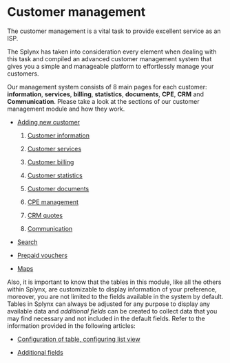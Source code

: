Customer management
=========

The customer management is a vital task to provide excellent service as an ISP.

The Splynx has taken into consideration every element when dealing with this task and compiled an advanced customer management system that gives you a simple and manageable platform to effortlessly manage your customers.

Our management system consists of 8 main pages for each customer: **information**, **services**, **billing**, **statistics**, **documents**, **CPE**, **CRM** and **Communication**. Please take a look at the sections of our customer management module and how they work.

* [Adding new customer](customer_management/add_new_customer/add_new_customer.md)

  1. [Customer information](customer_management/customer_information/customer_information.md)

  2. [Customer services](customer_management/customer_services/customer_services.md)

  3. [Customer billing](customer_management/customer_billing/customer_billing.md)

  4. [Customer statistics](customer_management/customer_statistics/customer_statistics.md)

  5. [Customer documents](customer_management/customer_documents/customer_documents.md)

  6. [CPE management](customer_management/cpe_management/cpe_management.md)

  7. [CRM quotes](crm/quotes/quotes.md)

  8. [Communication](my_profile/imap/imap.md)

* [Search](customer_management/search/search.md)

* [Prepaid vouchers](customer_management/prepaid_vouchers/prepaid_vouchers.md)

* [Maps](customer_management/maps/maps.md)


Also, it is important to know that the tables in this module, like all the others within Splynx, are customizable to display information of your preference, moreover, you are not limited to the fields available in the system by default. Tables in Splynx can always be adjusted for any purpose to display any available data and *additional fields* can be created to collect data that you may find necessary and not included in the default fields. Refer to the information provided in the following articles:

- [Configuration of table, configuring list view](customer_management/configuration_of_the_table/configuration_of_the_table.md)

- [Additional fields](customer_management/custom_additional_fields/custom_additional_fields.md)
